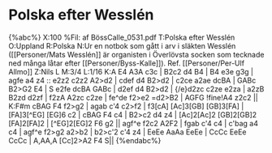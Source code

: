 # Polska efter Wesslén

{%abc%}
X:100
%Fil: af BössCalle_0531.pdf
T:Polska efter Wesslén
O:Uppland
R:Polska
N:Ur en notbok som gått i arv i släkten Wesslén ([[Personer/Mats Wesslén]] är organisten i Överlövsta socken som tecknade ned många låtar efter [[Personer/Byss-Kalle]]). Ref. [[Personer/Per-Ulf Allmo]]
Z:Nils L
M:3/4
L:1/16
K:A
E4 A3A c3c | B2c2 d4 B4 | B4 e3e g3g | agfe a4 z4 ::
e2z2 c2z2 A2>d2 | cdef d4 B2>d2 | c2ce a2ae dcBA | GABc B2>G2 E4 | S
e2fe dcBA GABc | d2ef d4 B2>d2 | {/e}d2zc c2ze e2za | a2zB B2zd d2zf |
f2zA A2zc c2ze | fe^de f2>e2 =d2>B2 | AGFG !fine!A4 z2c2 ||
K:F#m
cBAG F4 f2>g2 | agab c'4 c2>f2 | f3[cA] [Ac]3[GB] [GB]3[FA] | [FA]3[^EG] [EG]6 c2 | 
cBAG F4 c4 | B2>c2 d4 z4 | [Ac]2[Ac]2 [GB]2[GB]2 [FA]2[FA]2 | [^EG]2[EG]2 F6 g2 ||
agf^e f2c2 A2F2 | fgab c'4 c4 | c'bag a4 c4 | agf^e f2>g2 a2>b2 | b2>c'2 c'4 z4 | 
EeEe AaAa EeEe | CcCc EeEe CcCc | A,AA,A [Cc]2>A2 F4 S|| 
{%endabc%}
